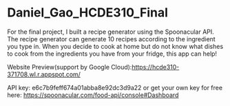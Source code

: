 # Daniel_Gao_HCDE310_Final
For the final project, I built a recipe generator using the Spoonacular API.
The recipe generator can generate 10 recipes according to the ingredient you type in.
When you decide to cook at home but do not know what dishes to cook from the ingredients you have from your fridge, this app can help!

Website Preview(support by Google Cloud):https://hcde310-371708.wl.r.appspot.com/

API key: e6c7b9feff674a01abba8e92dc3d9a22 or get your own key for free here: https://spoonacular.com/food-api/console#Dashboard
